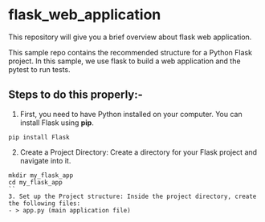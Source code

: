 # flask_web_application
This repository will give you a brief overview about flask web application.

This sample repo contains the recommended structure for a Python Flask project. In this sample, we use flask to build a web application and the pytest to run tests.

## Steps to do this properly:-
1. First, you need to have Python installed on your computer. You can install Flask using **pip**.
```
pip install Flask
```
2. Create a Project Directory: Create a directory for your Flask project and navigate into it.
```
mkdir my_flask_app
cd my_flask_app
``
3. Set up the Project structure: Inside the project directory, create the following files:
- > app.py (main application file)
